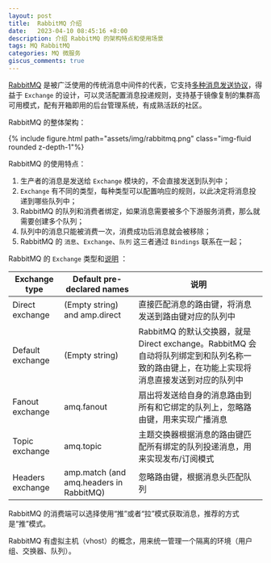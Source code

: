 ```yaml
---
layout: post
title:  RabbitMQ 介绍
date:   2023-04-10 08:45:16 +8:00
description: 介绍 RabbitMQ 的架构特点和使用场景
tags: MQ RabbitMQ
categories: MQ 微服务
giscus_comments: true
---
```


[RabbitMQ](https://www.rabbitmq.com/#features) 是被广泛使用的传统消息中间件的代表，它支持[多种消息发送协议](https://www.rabbitmq.com/protocols.html)，得益于 `Exchange` 的设计，可以灵活配置消息投递规则，支持基于镜像复制的集群高可用模式，配有开箱即用的后台管理系统，有成熟活跃的社区。

RabbitMQ 的整体架构：
<div class="row mt-3">
    <div class="col-sm mt-3 mt-md-0">
        {% include figure.html path="assets/img/rabbitmq.png" class="img-fluid rounded z-depth-1"%}
    </div>
</div>

RabbitMQ 的使用特点：

1. 生产者的消息是发送给 `Exchange` 模块的，不会直接发送到队列中；
2. `Exchange` 有不同的类型，每种类型可以配置响应的规则，以此决定将消息投递到哪些队列中；
3. RabbitMQ 的队列和消费者绑定，如果消息需要被多个下游服务消费，那么就需要创建多个队列；
4. 队列中的消息只能被消费一次，消费成功后消息就会被移除；
5. RabbitMQ 的 `消息`、`Exchange`、`队列` 这三者通过 `Bindings` 联系在一起；

RabbitMQ 的 `Exchange` 类型和[说明](https://www.rabbitmq.com/tutorials/amqp-concepts.html) ： 

| Exchange type | Default pre-declared names | 说明 |
|----------------|-----------------------------|------| 
| Direct exchange | (Empty string) and amp.direct | 直接匹配消息的路由键，将消息发送到路由键对应的队列中
| Default exchange | (Empty string) | RabbitMQ 的默认交换器，就是 Direct exchange。RabbitMQ 会自动将队列绑定到和队列名称一致的路由键上，在功能上实现将消息直接发送到对应的队列中
| Fanout exchange | amq.fanout | 扇出将发送给自身的消息路由到所有和它绑定的队列上，忽略路由键，用来实现广播消息
| Topic exchange | amq.topic | 主题交换器根据消息的路由键匹配所有绑定的队列投递消息，用来实现发布/订阅模式
| Headers exchange | amp.match (and amq.headers in RabbitMQ) | 忽略路由键，根据消息头匹配队列

RabbitMQ 的消费端可以选择使用“推”或者“拉”模式获取消息，推荐的方式是“推”模式。

RabbitMQ 有虚拟主机（vhost）的概念，用来统一管理一个隔离的环境（用户组、交换器、队列）。
